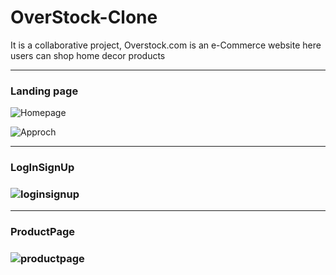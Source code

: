 # OverStock-Clone
It is a collaborative project, Overstock.com is an e-Commerce website here users can shop home decor products
<hr>
<h3>Landing page</h3>

![Homepage](https://user-images.githubusercontent.com/105915562/204516171-1d2ea9c5-a01d-4b39-807e-ca9d5f94b56c.png)


![Approch](https://user-images.githubusercontent.com/105915562/204516064-1034741c-09b5-453d-ba30-99ffce67a423.png)

<hr>
<h3>LogInSignUp<h3>

![loginsignup](https://user-images.githubusercontent.com/105915562/204516400-04b98953-d5e6-4f8c-9df3-45036098c37f.png)

<hr>

<h3>ProductPage<h3>

![productpage](https://user-images.githubusercontent.com/105915562/204516547-e095fae8-0777-405c-916b-a76e18738319.png)


